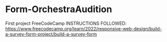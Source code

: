 # Form-OrchestraAudition
First project FreeCodeCamp
INSTRUCTIONS FOLLOWED:
https://www.freecodecamp.org/learn/2022/responsive-web-design/build-a-survey-form-project/build-a-survey-form
